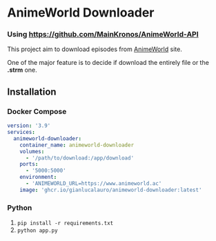 # AnimeWorld Downloader
### Using https://github.com/MainKronos/AnimeWorld-API

This project aim to download episodes from [AnimeWorld](https://www.animeworld.ac/) site.

One of the major feature is to decide if download the entirely file or the **.strm** one.

## Installation
### Docker Compose
```yaml
version: '3.9'
services:
  animeworld-downloader:
    container_name: animeworld-downloader
    volumes:
      - '/path/to/download:/app/download'
    ports:
      - '5000:5000'
    environment:
      - 'ANIMEWORLD_URL=https://www.animeworld.ac'
    image: 'ghcr.io/gianlucalauro/animeworld-downloader:latest'
```
### Python
1) `pip install -r requirements.txt`
2) `python app.py`
